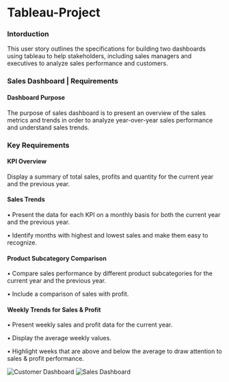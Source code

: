 # Tableau-Project


### Intorduction

This user story outlines the specifications for building two dashboards using tableau to help stakeholders, including sales managers and executives to analyze sales performance and customers.

### Sales Dashboard | Requirements

#### Dashboard Purpose

The purpose of sales dashboard is to present an overview of the sales metrics and trends in order to analyze year-over-year sales performance and understand sales trends.

### Key Requirements

#### KPI Overview

Display a summary of total sales, profits and quantity for the current year and the previous year.

#### Sales Trends

•⁠  ⁠Present the data for each KPI on a monthly basis for both the current year and the previous year.

•⁠  ⁠Identify months with highest and lowest sales and make them easy to recognize.

#### Product Subcategory Comparison

•⁠  ⁠Compare sales performance by different product subcategories for the current year and the previous year.

•⁠  ⁠Include a comparison of sales with profit.

#### Weekly Trends for Sales & Profit

•⁠  ⁠Present weekly sales and profit data for the current year.

•⁠  ⁠Display the average weekly values.

•⁠  Highlight weeks that are above and below the average to   draw attention to sales & profit performance.

![Customer Dashboard](https://github.com/user-attachments/assets/0294061a-57ae-478e-88ed-395d9214569f)
![Sales Dashboard](https://github.com/user-attachments/assets/cfbb0d90-34ed-4d39-a4cb-b47a0bdb3e1c)

